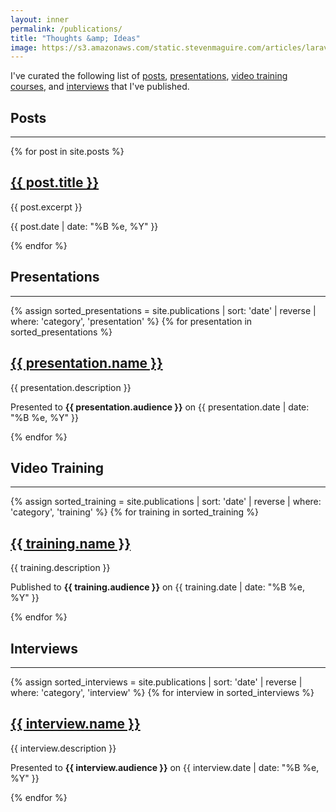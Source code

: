 ```yaml
---
layout: inner
permalink: /publications/
title: "Thoughts &amp; Ideas"
image: https://s3.amazonaws.com/static.stevenmaguire.com/articles/laravel-ci.jpg
---
```


<div class="col-sm-10 col-sm-offset-1  text-center">
    <p>I've curated the following list of <a href="#posts" class="page-scroll">posts</a>, <a href="#presentations" class="page-scroll">presentations</a>, <a href="#video-training" class="page-scroll">video training courses</a>, and <a href="#interviews" class="page-scroll">interviews</a> that I've published.</p>
</div>
<div class="col-sm-10 col-sm-offset-1  text-center" id="posts">
    <h2>Posts</h2>
    <hr>
</div>
{% for post in site.posts %}
<div class="col-sm-10 col-sm-offset-1 text-center">
    <div class="writing project">
    <h2><a href="{{ post.url }}">{{ post.title }}</a></h2>
    <p>{{ post.excerpt }}</p>
    <p>{{ post.date | date: "%B %e, %Y" }}</p>
    </div>
</div>
{% endfor %}
<div class="col-sm-10 col-sm-offset-1  text-center" id="presentations">
    <h2>Presentations</h2>
    <hr>
</div>
{% assign sorted_presentations = site.publications | sort: 'date' | reverse | where: 'category', 'presentation' %}
{% for presentation in sorted_presentations %}
<div class="col-sm-10 col-sm-offset-1 text-center">
    <div class="writing project">
    <h2><a href="{{ presentation.link }}">{{ presentation.name }}</a></h2>
    <p>{{ presentation.description }}</p>
    <p>Presented to <strong>{{ presentation.audience }}</strong> on {{ presentation.date | date: "%B %e, %Y" }}</p>
    </div>
</div>
{% endfor %}
<div class="col-sm-10 col-sm-offset-1  text-center" id="video-training">
    <h2>Video Training</h2>
    <hr>
</div>
{% assign sorted_training = site.publications | sort: 'date' | reverse | where: 'category', 'training' %}
{% for training in sorted_training %}
<div class="col-sm-10 col-sm-offset-1 text-center">
    <div class="writing project">
    <h2><a href="{{ training.link }}">{{ training.name }}</a></h2>
    <p>{{ training.description }}</p>
    <p>Published to <strong>{{ training.audience }}</strong> on {{ training.date | date: "%B %e, %Y" }}</p>
    </div>
</div>
{% endfor %}
<div class="col-sm-10 col-sm-offset-1  text-center" id="interviews">
    <h2>Interviews</h2>
    <hr>
</div>
{% assign sorted_interviews = site.publications | sort: 'date' | reverse | where: 'category', 'interview' %}
{% for interview in sorted_interviews %}
<div class="col-sm-10 col-sm-offset-1 text-center">
    <div class="writing project">
    <h2><a href="{{ interview.link }}">{{ interview.name }}</a></h2>
    <p>{{ interview.description }}</p>
    <p>Presented to <strong>{{ interview.audience }}</strong> on {{ interview.date | date: "%B %e, %Y" }}</p>
    </div>
</div>
{% endfor %}
